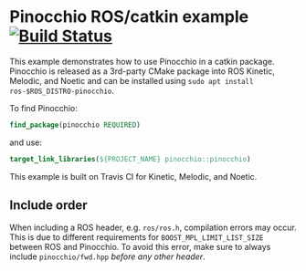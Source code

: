 # Pinocchio ROS/catkin example [![Build Status](https://travis-ci.com/wxmerkt/pinocchio_ros_example.svg?branch=master)](https://travis-ci.com/wxmerkt/pinocchio_ros_example)

This example demonstrates how to use Pinocchio in a catkin package. Pinocchio is released as a 3rd-party CMake package into ROS Kinetic, Melodic, and Noetic and can be installed using `sudo apt install ros-$ROS_DISTRO-pinocchio`.

To find Pinocchio:
```cmake
find_package(pinocchio REQUIRED)
```

and use:
```cmake
target_link_libraries(${PROJECT_NAME} pinocchio::pinocchio)
```

This example is built on Travis CI for Kinetic, Melodic, and Noetic.

## Include order

When including a ROS header, e.g. `ros/ros.h`, compilation errors may occur. This is due to different requirements for `BOOST_MPL_LIMIT_LIST_SIZE` between ROS and Pinocchio. To avoid this error, make sure to always include `pinocchio/fwd.hpp` _before any other header_.
